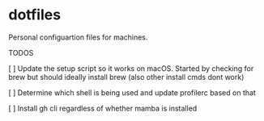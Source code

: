 # dotfiles

Personal configuartion files for machines.

TODOS

[ ] Update the setup script so it works on macOS. Started by checking for brew but should ideally install brew (also other install cmds dont work)

[ ] Determine which shell is being used and update profilerc based on that

[ ] Install gh cli regardless of whether mamba is installed

